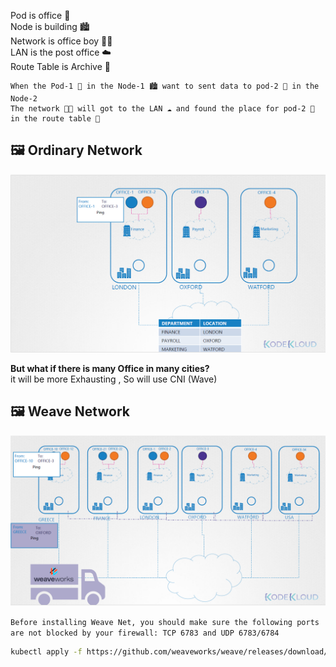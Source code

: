 Pod is office 🏢  
Node is building 🏙️   
Network is office boy 👨‍💼  
LAN is the post office ☁️   
Route Table is Archive 📑 

```
When the Pod-1 🏢 in the Node-1 🏙️ want to sent data to pod-2 🏢 in the Node-2
The network 👨‍💼 will got to the LAN ☁️ and found the place for pod-2 🏢 in the route table 📑
```

## 🖼️ Ordinary Network
![Ordinary Network](../pic/Network.png)

**But what if there is many Office in many cities?**    
it will be more Exhausting , So will use CNI (Wave) 
## 🖼️ Weave Network
![Weave Network](../pic/Wave.png)

`Before installing Weave Net, you should make sure the following ports are not blocked by your firewall: TCP 6783 and UDP 6783/6784`

```sh
kubectl apply -f https://github.com/weaveworks/weave/releases/download/v2.8.1/weave-daemonset-k8s.yaml
```